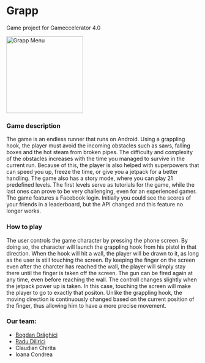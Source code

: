 # Grapp
Game project for Gameccelerator 4.0

<!-- [Grapp Menu](https://user-images.githubusercontent.com/27884873/71326941-66a1c580-250a-11ea-8e00-0d3e0726edaf.jpg =250x) -->
<img src="https://user-images.githubusercontent.com/27884873/71326941-66a1c580-250a-11ea-8e00-0d3e0726edaf.jpg" alt="Grapp Menu" width="200"/>

### Game description
The game is an endless runner that runs on Android. Using a grappling hook, the player must avoid the incoming obstacles such as saws, falling boxes and the hot steam from broken pipes. The difficulty and complexity of the obstacles increases with the time you managed to survive in the current run. Because of this, the player is also helped with superpowers that can speed you up, freeze the time, or give you a jetpack for a better handling.
The game also has a story mode, where you can play 21 predefined levels. The first levels serve as tutorials for the game, while the last ones can prove to be very challenging, even for an experienced gamer.
The game features a Facebook login. Initially you could see the scores of your friends in a leaderboard, but the API changed and this feature no longer works. 

### How to play
The user controls the game character by pressing the phone screen. By doing so, the character will launch the grappling hook from his pistol in that direction. When the hook will hit a wall, the player will be drawn to it, as long as the user is still touching the screen. By keeping the finger on the screen even after the charcter has reached the wall, the player will simply stay there until the finger is taken off the screen. The gun can be fired again at any time, even before reaching the wall.
The controll changes slightly when the jetpack power up is taken. In this case, touching the screen will make the player to go to exactly that positon. Unlike the grappling hook, the moving direction is continuously changed based on the current position of the finger, thus allowing him to have a more precise movement.

### Our team:
- [Bogdan Drăghici](https://github.com/Bogdanull)
- [Radu Dilirici](https://github.com/radudilirici)
- Claudian Chirita
- Ioana Condrea
